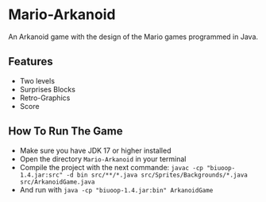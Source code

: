 # Mario-Arkanoid
An Arkanoid game with the design of the Mario games programmed in Java.

## Features
- Two levels
- Surprises Blocks
- Retro-Graphics
- Score

## How To Run The Game
- Make sure you have JDK 17 or higher installed
- Open the directory `Mario-Arkanoid` in your terminal
- Compile the project with the next commande: ```javac -cp "biuoop-1.4.jar:src" -d bin src/**/*.java src/Sprites/Backgrounds/*.java src/ArkanoidGame.java```
- And run with ```java -cp "biuoop-1.4.jar:bin" ArkanoidGame```


